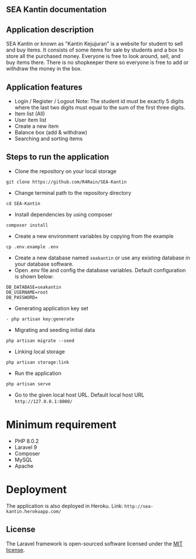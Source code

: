 ## SEA Kantin documentation

## Application description
SEA Kantin or known as "Kantin Kejujuran" is a website for student to sell and buy items. It consists of some items for sale by students and a box to store all the purchased money. Everyone is free to look around, sell, and buy items there. There is no shopkeeper there so everyone is free to add or withdraw the money in the box.

## Application features
- Login / Register / Logout 
  Note: The student id must be exactly 5 digits where the last two digits must equal to the sum of the first three digits. 
- Item list (All)
- User item list
- Create a new item
- Balance box (add & withdraw)
- Searching and sorting items

## Steps to run the application
- Clone the repository on your local storage
```
git clone https://github.com/R4Rain/SEA-Kantin
```
- Change terminal path to the repository directory
```
cd SEA-Kantin
```
- Install dependencies by using composer
```
composer install
```
- Create a new environment variables by copying from the example
```
cp .env.example .env
```
- Create a new database named `seakantin` or use any existing database in your database software.
- Open .env file and config the database variables. Default configuration is shown below:
```
DB_DATABASE=seakantin
DB_USERNAME=root
DB_PASSWORD=
```
- Generating application key set
```
- php artisan key:generate
```
- Migrating and seeding initial data
```
php artisan migrate --seed
```
- Linking local storage
```
php artisan storage:link
```
- Run the application
```
php artisan serve
``` 
- Go to the given local host URL. Default local host URL `http://127.0.0.1:8000/`

# Minimum requirement
- PHP 8.0.2
- Laravel 9
- Composer
- MySQL
- Apache

# Deployment
The application is also deployed in Heroku.
Link: `http://sea-kantin.herokuapp.com/`

## License
The Laravel framework is open-sourced software licensed under the [MIT license](https://opensource.org/licenses/MIT).
